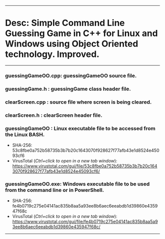 -------------------------------------------------------------------------
# Desc: Simple Command Line Guessing Game in C++ for Linux and Windows using Object Oriented technology. Improved.
-------------------------------------------------------------------------
### guessingGameOO.cpp: guessingGameOO source file.
### guessingGame.h    : guessingGame class header file.
### clearScreen.cpp   : source file where screen is being cleared.
### clearScreen.h     : clearScreen header file.
### guessingGameOO    : Linux executable file to be accessed from the Linux BASH.
* SHA-256: 53c8fbe0a752b58735b3b7b20c1643070f928627f77afb43e1d8524e45093cf6
* VirusTotal (*Ctrl+click to open in a new tab window*): https://www.virustotal.com/gui/file/53c8fbe0a752b58735b3b7b20c1643070f928627f77afb43e1d8524e45093cf6/
### guessingGameOO.exe: Windows executable file to be used from the command line or in PowerShell.
* SHA-256:  fe4b0719c275e04141ac835b8aa5a93ee8b6aec6eeabdb1d39860e435947f68c
* VirusTotal (*Ctrl+click to open in a new tab window*): https://www.virustotal.com/gui/file/fe4b0719c275e04141ac835b8aa5a93ee8b6aec6eeabdb1d39860e435947f68c/
-------------------------------------------------------------------------
